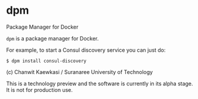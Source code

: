 # dpm
Package Manager for Docker

`dpm` is a package manager for Docker.

For example, to start a Consul discovery service you can just do:

`$ dpm install consul-discovery`

(c) Chanwit Kaewkasi / Suranaree University of Technology

This is a technology preview and the software is currently in its alpha stage.
It is not for production use.

